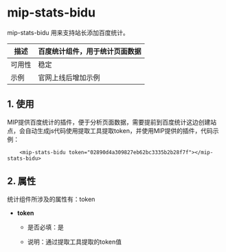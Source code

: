 # mip-stats-bidu

mip-stats-bidu 用来支持站长添加百度统计。

描述|百度统计组件，用于统计页面数据
----|----
可用性|稳定
示例|官网上线后增加示例

## 1. 使用

MIP提供百度统计的插件，便于分析页面数据，需要提前到百度统计这边创建站点，会自动生成js代码使用提取工具提取token，并使用MIP提供的插件，代码示例：

```
    <mip-stats-bidu token="02890d4a309827eb62bc3335b2b28f7f"></mip-stats-bidu>
```

## 2. 属性

统计组件所涉及的属性有：token

- **token**

	- 是否必填：是

    - 说明：通过提取工具提取的token值

